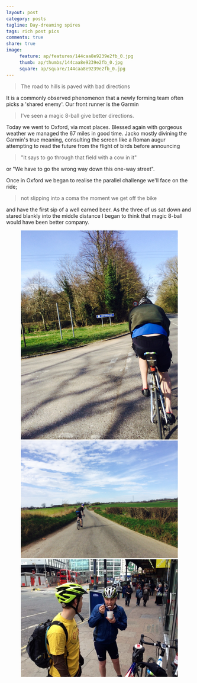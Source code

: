 ```yaml
---
layout: post
category: posts
tagline: Day-dreaming spires
tags: rich post pics
comments: true
share: true
image: 
     feature: ap/features/144caa8e9239e2fb_0.jpg
     thumb: ap/thumbs/144caa8e9239e2fb_0.jpg
     square: ap/square/144caa8e9239e2fb_0.jpg
---
```

> The road to hills is paved with bad directions

It is a commonly observed phenomenon that a newly forming team often picks a 'shared enemy'. Our front runner is the Garmin

> I've seen a magic 8-ball give better directions.

Today we went to Oxford, via most places. Blessed again with gorgeous weather we managed the 67 miles in good time. Jacko mostly divining the Garmin's true meaning, consulting the screen like a Roman augur attempting to read the future from the flight of birds before announcing

> "It says to go through that field with a cow in it"

or "We have to go the wrong way down this one-way street".

Once in Oxford we began to realise the parallel challenge we'll face on the ride; 

> not slipping into a coma the moment we get off the bike

and have the first sip of a well earned beer. As the three of us sat down and stared blankly into the middle distance I began to think that magic 8-ball would have been better company.










<figure class="third">
<a href = "/images/ap/standard/144caa8e9239e2fb_0.jpg">
<img src="/images/ap/standard/144caa8e9239e2fb_0.jpg">
</a><a href = "/images/ap/standard/144caa8e9239e2fb_1.jpg">
<img src="/images/ap/standard/144caa8e9239e2fb_1.jpg">
</a><a href = "/images/ap/standard/144caa8e9239e2fb_2.jpg">
<img src="/images/ap/standard/144caa8e9239e2fb_2.jpg">
</a></figure>
